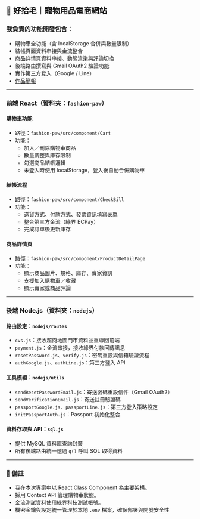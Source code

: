 ## 🐾 好拾毛｜寵物用品電商網站

### 我負責的功能開發包含：
- 購物車全功能（含 localStorage 合併與數量限制）
- 結帳頁面資料串接與金流整合
- 商品詳情頁資料串接、動態渲染與評論切換
- 後端路由撰寫與 Gmail OAuth2 驗證功能
- 實作第三方登入（Google / Line）
- [作品簡報](https://docs.google.com/presentation/d/1A8ZjHB-7j530-yp74gex5Pa-ZHD2-y0F/edit?usp=sharing&ouid=114015330288415401537&rtpof=true&sd=true)

---

### 前端 React（資料夾：`fashion-paw`）

#### 購物車功能
- 路徑：`fashion-paw/src/component/Cart`
- 功能：
  - 加入／刪除購物車商品
  - 數量調整與庫存限制
  - 勾選商品結帳邏輯
  - 未登入時使用 localStorage，登入後自動合併購物車

#### 結帳流程
- 路徑：`fashion-paw/src/component/CheckBill`
- 功能：
  - 送貨方式、付款方式、發票資訊填寫表單
  - 整合第三方金流（綠界 ECPay）
  - 完成訂單後更新庫存

#### 商品詳情頁
- 路徑：`fashion-paw/src/component/ProductDetailPage`
- 功能：
  - 顯示商品圖片、規格、庫存、賣家資訊
  - 支援加入購物車／收藏
  - 顯示賣家或商品評論

---

### 後端 Node.js（資料夾：`nodejs`）

#### 路由設定：`nodejs/routes`
- `cvs.js`：接收超商地圖門市資料並重導回前端
- `payment.js`：金流串接，接收綠界付款回傳訊息
- `resetPassword.js`、`verify.js`：密碼重設與信箱驗證流程
- `authGoogle.js`、`authLine.js`：第三方登入 API

#### 工具模組：`nodejs/utils`
- `sendResetPasswordEmail.js`：寄送密碼重設信件（Gmail OAuth2）
- `sendVerificationEmail.js`：寄送註冊驗證碼
- `passportGoogle.js`、`passportLine.js`：第三方登入策略設定
- `initPassportAuth.js`：Passport 初始化整合

#### 資料存取與 API：`sql.js`
- 提供 MySQL 資料庫查詢封裝
- 所有後端路由統一透過 `q()` 呼叫 SQL 取得資料

---

### 📌 備註

- 我在本次專案中以 React Class Component 為主要架構。
- 採用 Context API 管理購物車狀態。
- 金流測試資料使用綠界科技測試帳號。
- 機密金鑰與設定統一管理於本地 `.env` 檔案，確保部署與開發安全性
